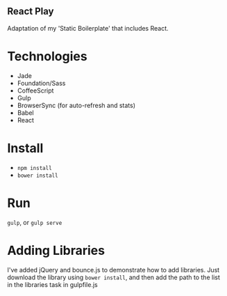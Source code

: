 ## React Play

Adaptation of my 'Static Boilerplate' that includes React.

# Technologies
- Jade
- Foundation/Sass
- CoffeeScript
- Gulp
- BrowserSync (for auto-refresh and stats)
- Babel
- React

# Install
- `npm install`
- `bower install`

# Run
`gulp`, or `gulp serve`

# Adding Libraries
I've added jQuery and bounce.js to demonstrate how to add libraries. Just download the library using `bower install`, and then add the path to the list in the libraries task in gulpfile.js